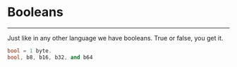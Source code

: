 # Booleans
---
Just like in any other language we have booleans. True or false, you get it.

```cpp
bool = 1 byte.
bool, b8, b16, b32, and b64
```